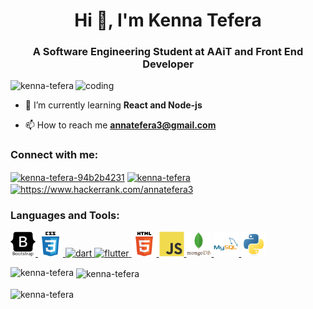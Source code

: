 <!-- ![logo](https://github.com/Kenna-Tefera/Kenna-Tefera/blob/main/banner.jpg) -->
<h1 align="center">Hi 👋, I'm Kenna Tefera</h1>
<h3 align="center">A Software Engineering Student at AAiT and Front End Developer</h3>
<img align="right" alt="coding" width="400" src="https://cdn.dribbble.com/users/4055494/screenshots/15215756/media/d2b66c4ca0192aa26d103448b3d1518b.gif">

<p align="left"> <img src="https://komarev.com/ghpvc/?username=kenna-tefera&label=Profile%20views&color=0e75b6&style=flat" alt="kenna-tefera" /> </p>

- 🌱 I’m currently learning **React and Node-js**

- 📫 How to reach me **annatefera3@gmail.com**

<h3 align="left">Connect with me:</h3>
<p align="left">
<a href="https://linkedin.com/in/kenna-tefera-94b2b4231" target="blank"><img align="center" src="https://raw.githubusercontent.com/rahuldkjain/github-profile-readme-generator/master/src/images/icons/Social/linked-in-alt.svg" alt="kenna-tefera-94b2b4231" height="30" width="40" /></a>
<a href="https://www.leetcode.com/kenna-tefera" target="blank"><img align="center" src="https://raw.githubusercontent.com/rahuldkjain/github-profile-readme-generator/master/src/images/icons/Social/leet-code.svg" alt="kenna-tefera" height="30" width="40" /></a>
<a href="https://www.hackerearth.com/https://www.hackerrank.com/annatefera3(https://www.hackerrank.com/annatefera3)" target="blank"><img align="center" src="https://raw.githubusercontent.com/rahuldkjain/github-profile-readme-generator/master/src/images/icons/Social/hackerearth.svg" alt="https://www.hackerrank.com/annatefera3" height="30" width="40" /></a>
</p>

<h3 align="left">Languages and Tools:</h3>
<p align="left"> <a href="https://getbootstrap.com" target="_blank" rel="noreferrer"> <img src="https://raw.githubusercontent.com/devicons/devicon/master/icons/bootstrap/bootstrap-plain-wordmark.svg" alt="bootstrap" width="40" height="40"/> </a> <a href="https://www.w3schools.com/css/" target="_blank" rel="noreferrer"> <img src="https://raw.githubusercontent.com/devicons/devicon/master/icons/css3/css3-original-wordmark.svg" alt="css3" width="40" height="40"/> </a> <a href="https://dart.dev" target="_blank" rel="noreferrer"> <img src="https://www.vectorlogo.zone/logos/dartlang/dartlang-icon.svg" alt="dart" width="40" height="40"/> </a> <a href="https://flutter.dev" target="_blank" rel="noreferrer"> <img src="https://www.vectorlogo.zone/logos/flutterio/flutterio-icon.svg" alt="flutter" width="40" height="40"/> </a> <a href="https://www.w3.org/html/" target="_blank" rel="noreferrer"> <img src="https://raw.githubusercontent.com/devicons/devicon/master/icons/html5/html5-original-wordmark.svg" alt="html5" width="40" height="40"/> </a> <a href="https://developer.mozilla.org/en-US/docs/Web/JavaScript" target="_blank" rel="noreferrer"> <img src="https://raw.githubusercontent.com/devicons/devicon/master/icons/javascript/javascript-original.svg" alt="javascript" width="40" height="40"/> </a> <a href="https://www.mongodb.com/" target="_blank" rel="noreferrer"> <img src="https://raw.githubusercontent.com/devicons/devicon/master/icons/mongodb/mongodb-original-wordmark.svg" alt="mongodb" width="40" height="40"/> </a> <a href="https://www.mysql.com/" target="_blank" rel="noreferrer"> <img src="https://raw.githubusercontent.com/devicons/devicon/master/icons/mysql/mysql-original-wordmark.svg" alt="mysql" width="40" height="40"/> </a> <a href="https://www.python.org" target="_blank" rel="noreferrer"> <img src="https://raw.githubusercontent.com/devicons/devicon/master/icons/python/python-original.svg" alt="python" width="40" height="40"/> </a> </p>

<p><img align="left" src="https://github-readme-stats.vercel.app/api/top-langs?username=kenna-tefera&show_icons=true&locale=en&layout=compact" alt="kenna-tefera" /></p>

<p>&nbsp;<img align="center" src="https://github-readme-stats.vercel.app/api?username=kenna-tefera&show_icons=true&locale=en" alt="kenna-tefera" /></p>

<p><img align="center" src="https://github-readme-streak-stats.herokuapp.com/?user=kenna-tefera&" alt="kenna-tefera" /></p>

